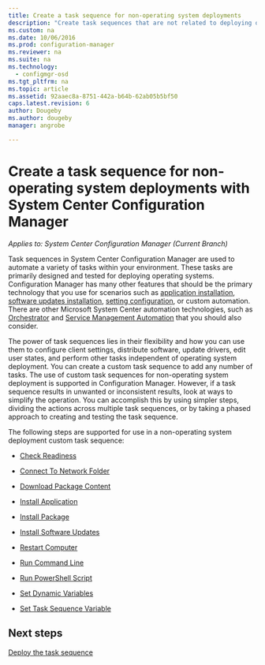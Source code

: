 ```yaml
---
title: Create a task sequence for non-operating system deployments
description: "Create task sequences that are not related to deploying operating systems, such as distributing software, updating drivers, editing user states, etc."
ms.custom: na
ms.date: 10/06/2016
ms.prod: configuration-manager
ms.reviewer: na
ms.suite: na
ms.technology:
  - configmgr-osd
ms.tgt_pltfrm: na
ms.topic: article
ms.assetid: 92aaec8a-8751-442a-b64b-62ab05b5bf50
caps.latest.revision: 6
author: Dougeby
ms.author: dougeby
manager: angrobe

---
```

# Create a task sequence for non-operating system deployments with System Center Configuration Manager

*Applies to: System Center Configuration Manager (Current Branch)*

Task sequences in System Center Configuration Manager are used to automate a variety of tasks within your environment. These tasks are primarily designed and tested for deploying operating systems.  Configuration Manager has many other features that should be the primary technology that you use for scenarios such as [application installation](../../apps/understand/introduction-to-application-management.md), [software updates installation](../../sum/understand/software-updates-introduction.md), [setting configuration](../../compliance/understand/ensure-device-compliance.md), or custom automation. There are other Microsoft System Center automation technologies, such as [Orchestrator](https://technet.microsoft.com/library/hh237242.aspx) and [Service Management Automation](https://technet.microsoft.com/library/dn469260.aspx) that you should also consider.  

The power of task sequences lies in their flexibility and how you can use them to configure client settings, distribute software, update drivers, edit user states, and perform other tasks independent of operating system deployment. You can create a custom task sequence to add any number of tasks. The use of custom task sequences for non-operating system deployment is supported in Configuration Manager. However, if a task sequence results in unwanted or inconsistent results, look at ways to simplify the operation. You can accomplish this by using simpler steps, dividing the actions across multiple task sequences, or by taking a phased approach to creating and testing the task sequence.

 The following steps are supported for use in a non-operating system deployment custom task sequence:  

-   [Check Readiness](../understand/task-sequence-steps.md#BKMK_CheckReadiness)  

-   [Connect To Network Folder](../understand/task-sequence-steps.md#BKMK_ConnectToNetworkFolder)  

-   [Download Package Content](../understand/task-sequence-steps.md#BKMK_DownloadPackageContent)  

-   [Install Application](../understand/task-sequence-steps.md#BKMK_InstallApplication)  

-   [Install Package](../understand/task-sequence-steps.md#BKMK_InstallPackage)  

-   [Install Software Updates](../understand/task-sequence-steps.md#BKMK_InstallSoftwareUpdates)  

-   [Restart Computer](../understand/task-sequence-steps.md#BKMK_RestartComputer)   

-   [Run Command Line](../understand/task-sequence-steps.md#BKMK_RunCommandLine)  

-   [Run PowerShell Script](../understand/task-sequence-steps.md#BKMK_RunPowerShellScript)  

-   [Set Dynamic Variables](../understand/task-sequence-steps.md#BKMK_SetDynamicVariables)  

-   [Set Task Sequence Variable](../understand/task-sequence-steps.md#BKMK_SetTaskSequenceVariable)  

## Next steps 
[Deploy the task sequence](manage-task-sequences-to-automate-tasks.md#BKMK_DeployTS)

